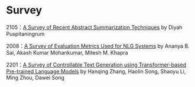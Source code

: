 # Survey
2105：[A Survey of Recent Abstract Summarization Techniques](https://arxiv.org/abs/2105.00824.pdf) by Diyah Puspitaningrum

2008：[A Survey of Evaluation Metrics Used for NLG Systems](https://arxiv.org/abs/2008.12009.pdf) by Ananya B. Sai, Akash Kumar Mohankumar, Mitesh M. Khapra

2201：[A Survey of Controllable Text Generation using Transformer-based Pre-trained Language Models](https://arxiv.org/abs/2201.05337v1) by Hanqing Zhang, Haolin Song, Shaoyu Li, Ming Zhou, Dawei Song  








